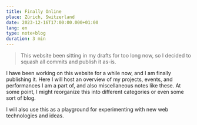 ```yaml
---
title: Finally Online
place: Zürich, Switzerland
date: 2023-12-16T17:00:00.000+01:00
lang: en
type: note+blog
duration: 3 min
---
```


> This website been sitting in my drafts for too long now, so I decided to squash all commits and publish it as-is.

I have been working on this website for a while now, and I am finally publishing it.
Here I will host an overview of my projects, events, and performances I am a part of, and also miscellaneous notes like these. At some point, I might reorganize this into different categories or even some sort of blog.

I will also use this as a playground for experimenting with new web technologies and ideas.
